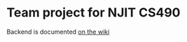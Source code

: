 # Team project for NJIT CS490

Backend is documented [on the wiki](https://github.com/jflexlanoue/CS490/wiki/Backend-API)